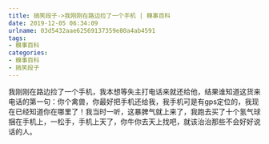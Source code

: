 ```yaml
---
title: 搞笑段子->我刚刚在路边捡了一个手机 | 糗事百科
date: 2019-12-05 06:34:09
urlname: 03d5432aae62569137359e80a4ab4591
tags: 
- 糗事百科
categories:
- 糗事百科
- 搞笑段子
---
```

我刚刚在路边捡了一个手机，我本想等失主打电话来就还给他，结果谁知道这货来电话的第一句：你个禽兽，你最好把手机还给我，我手机可是有gps定位的，我现在已经知道你在哪里了！我当时一听，这暴脾气就上来了，我跑去买了十个氢气球捆在手机上，一松手，手机上天了，你牛你去天上找吧，就该治治那些不会好好说话的人。


